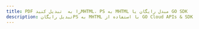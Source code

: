 ---title: PDF را به  تبدیل کنیدMHTML، PS به MHTML مبدل رایگان یا GO SDKdescription: تبدیل رایگانPS به MHTML با استفاده از GO Cloud APIs & SDK همچنین اسناد PDF را در Cloud ایجاد، ویرایش و رندر کنید.---